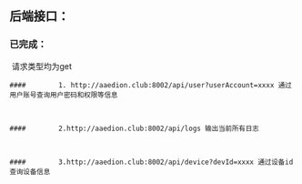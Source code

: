 ## 后端接口：

### 		已完成：

​			请求类型均为get

	#### 		1. http://aaedion.club:8002/api/user?userAccount=xxxx 通过用户账号查询用户密码和权限等信息



	#### 		2.http://aaedion.club:8002/api/logs 输出当前所有日志	



	#### 		3.http://aaedion.club:8002/api/device?devId=xxxx 通过设备id查询设备信息



